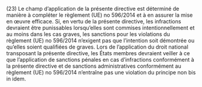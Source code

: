 (23) Le champ d’application de la présente directive est déterminé de manière à compléter le règlement (UE) no 596/2014 et à en assurer la mise en œuvre efficace. Si, en vertu de la présente directive, les infractions devraient être punissables lorsqu’elles sont commises intentionnellement et au moins dans les cas graves, les sanctions pour les violations du règlement (UE) no 596/2014 n’exigent pas que l’intention soit démontrée ou qu’elles soient qualifiées de graves. Lors de l’application du droit national transposant la présente directive, les États membres devraient veiller à ce que l’application de sanctions pénales en cas d’infractions conformément à la présente directive et de sanctions administratives conformément au règlement (UE) no 596/2014 n’entraîne pas une violation du principe non bis in idem.